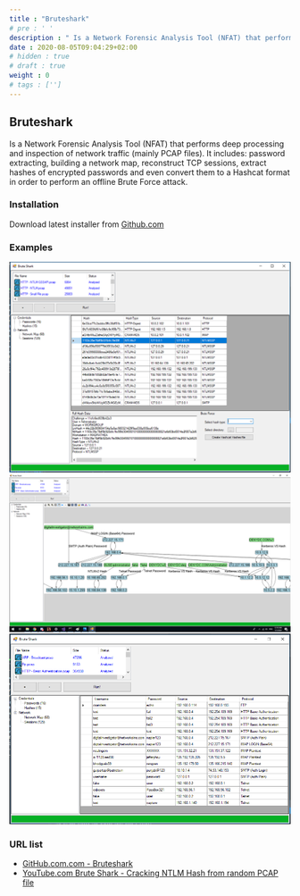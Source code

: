 ```yaml
---
title : "Bruteshark"
# pre : ' '
description : " Is a Network Forensic Analysis Tool (NFAT) that performs deep processing and inspection of network traffic (mainly PCAP files)."
date : 2020-08-05T09:04:29+02:00
# hidden : true
# draft : true
weight : 0
# tags : ['']
---
```


## Bruteshark

Is a Network Forensic Analysis Tool (NFAT) that performs deep processing and inspection of network traffic (mainly PCAP files). It includes: password extracting, building a network map, reconstruct TCP sessions, extract hashes of encrypted passwords and even convert them to a Hashcat format in order to perform an offline Brute Force attack.

### Installation

Download latest installer from [Github.com](https://github.com/odedshimon/BruteShark/releases/latest/download/BruteSharkDesktopInstaller_x64.msi)

### Examples

![Example](images/example-1.png)
![Example](images/example-2.png)
![Example](images/example-3.png)

### URL list

* [GitHub.com.com - Bruteshark](https://github.com/odedshimon/BruteShark)
* [YouTube.com Brute Shark - Cracking NTLM Hash from random PCAP file](https://www.youtube.com/watch?v=AreguLxCCz4&feature=youtu.be)
